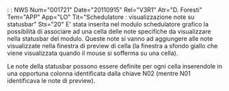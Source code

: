  :  : NWS Num="001721" Date="20110915" Rel="V3R1" Atr="D. Foresti" Tem="APP" App="LO" Tit="Schedulatore :  visualizzazione note su statusbar" Sts="20"
E' stata inserita nel modulo schedulatore grafico la possibilità di associare ad una cella delle note specifiche da visualizzare nella statusbar del modulo.
Queste note si vanno ad aggiungere alle note visualizzate nella finestra di preview di cella (la finestra a sfondo giallo che viene visualizzata quando il mouse si sofferma su una cella).

Le note della statusbar possono essere definite per ogni cella inserendole in una opportuna colonna
identificata dalla chiave N02 (mentre N01 identificava le note di preview).
